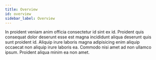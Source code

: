 ```yaml
---
title: Overview
id: overview
sidebar_label: Overview
---
```


In proident veniam anim officia consectetur id sint ex id. Proident quis consequat dolor deserunt esse est magna incididunt aliqua deserunt quis sunt proident id. Aliquip irure laboris magna adipisicing enim aliquip occaecat non aliquip irure laboris ea. Commodo nisi amet ad non ullamco ipsum. Proident aliqua minim ea non amet.

